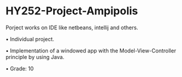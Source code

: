 # HY252-Project-Ampipolis

Porject works on IDE like netbeans, intellij and others.

• Individual project.

• Implementation of a windowed app with the Model-View-Controller principle by using Java.

• Grade: 10
